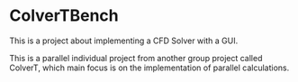 # ColverTBench
This is a project about implementing a CFD Solver with a GUI.

This is a parallel individual project from another group project called ColverT, which main focus is on the implementation of parallel calculations.
